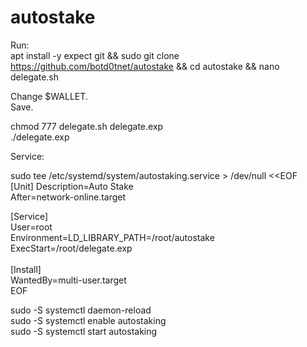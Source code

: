 # autostake

Run:</br>
apt install -y expect git && sudo git clone https://github.com/botd0tnet/autostake && cd autostake && nano delegate.sh</br>

Change $WALLET.</br>
Save.</br>

chmod 777 delegate.sh delegate.exp</br>
./delegate.exp

Service:

sudo tee /etc/systemd/system/autostaking.service > /dev/null <<EOF  
[Unit]
Description=Auto Stake</br>
After=network-online.target</br>

[Service]</br>
User=root</br>
Environment=LD_LIBRARY_PATH=/root/autostake</br>
ExecStart=/root/delegate.exp</br>
</br>
[Install]</br>
WantedBy=multi-user.target</br>
EOF</br>


sudo -S systemctl daemon-reload</br>
sudo -S systemctl enable autostaking</br>
sudo -S systemctl start autostaking</br>
